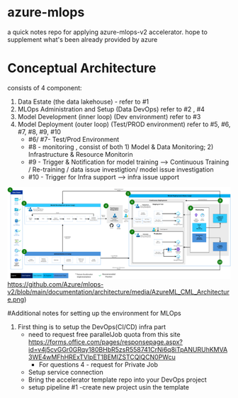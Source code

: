 # azure-mlops
a quick notes repo for applying azure-mlops-v2 accelerator. hope to supplement what's been already provided by azure

# Conceptual Architecture 
consists of 4 component:
1. Data Estate (the  data lakehouse)  - refer to #1
2. MLOps Administration and Setup (Data DevOps) refer to #2 , #4
3. Model Development (inner loop) (Dev environment)  refer to #3
4. Model Deployment (outer loop) (Test/PROD environment) refer to #5, #6, #7, #8, #9, #10
    * #6/ #7- Test/Prod Environment
    * #8 - monitoring , consist of both 1) Model & Data Monitoring; 2) Infrastructure  & Resource Monitorin
    * #9 - Trigger & Notification for model training --> Continuous Training / Re-training / data issue investigtion/ model issue investigation
    * #10 - Trigger for Infra support --> infra issue upport 

![mlops conceptual architecture ](https://github.com/Azure/mlops-v2/blob/main/documentation/architecture/media/AzureML_CML_Architecture.png)https://github.com/Azure/mlops-v2/blob/main/documentation/architecture/media/AzureML_CML_Architecture.png)



#Additional notes for setting up the environment for MLOps
1. First thing is to setup the DevOps(CI/CD) infra part
    * need to request free parallelJob quota from this site https://forms.office.com/pages/responsepage.aspx?id=v4j5cvGGr0GRqy180BHbR5zsR558741CrNi6q8iTpANURUhKMVA3WE4wMFhHRExTVlpET1BEMlZSTCQlQCN0PWcu
        * For questions 4 - request for Private Job
    * Setup service connection
    * Bring the accelerator template repo into your DevOps project
    * setup pipeline #1 -create new project usin the template
<To be continued..>
